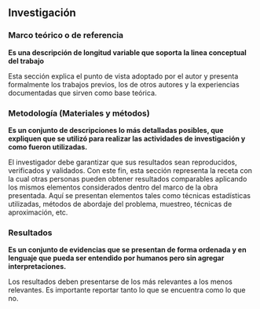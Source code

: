 ## Investigación

###  Marco teórico o de referencia

**Es una descripción de longitud variable que soporta la linea conceptual del trabajo**

Esta sección explica el punto de vista adoptado por el autor y presenta formalmente los trabajos previos, los de otros autores y la experiencias documentadas que sirven como base teórica.

### Metodología (Materiales y métodos)

**Es un conjunto de descripciones lo más detalladas posibles, que expliquen que se utilizó para realizar las actividades de investigación y como fueron utilizadas.**

El investigador debe garantizar que sus resultados sean reproducidos, verificados y validados. Con este fin, esta sección representa la receta con la cual otras personas pueden obtener resultados comparables aplicando los mismos elementos considerados dentro del marco de la obra presentada. Aquí se presentan elementos tales como técnicas estadísticas utilizadas, métodos de abordaje del problema, muestreo, técnicas de aproximación, etc.

### Resultados

**Es un conjunto de evidencias que se  presentan de forma ordenada y en lenguaje que pueda ser entendido por humanos pero sin agregar interpretaciones.**

Los resultados deben presentarse de los más relevantes a los menos relevantes. Es importante reportar tanto lo que se encuentra como lo que no.
